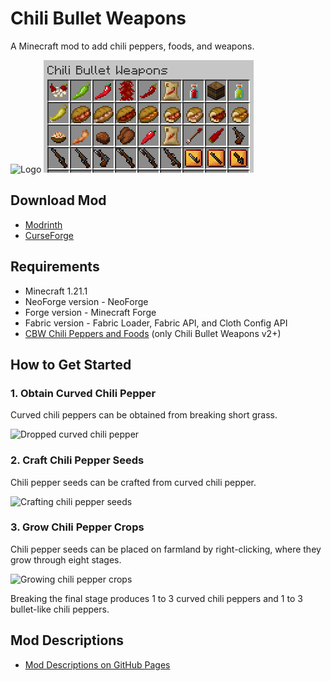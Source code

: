 # Chili Bullet Weapons

A Minecraft mod to add chili peppers, foods, and weapons.

![Logo](https://raw.githubusercontent.com/Iunius118/ChiliBulletWeapons/refs/heads/main/docs/media/icon.png)
![Items](https://raw.githubusercontent.com/Iunius118/ChiliBulletWeapons/refs/heads/main/docs/media/item/misc/items_v2.0.0.png)

## Download Mod

- [Modrinth](https://modrinth.com/project/chili-bullet-weapons)
- [CurseForge](https://www.curseforge.com/minecraft/mc-mods/chili-bullet-weapons)

## Requirements

- Minecraft 1.21.1
- NeoForge version - NeoForge
- Forge version - Minecraft Forge
- Fabric version - Fabric Loader, Fabric API, and Cloth Config API
- [CBW Chili Peppers and Foods](https://github.com/Iunius118/CBWChiliPeppersAndFoods) (only Chili Bullet Weapons v2+)

## How to Get Started

### 1. Obtain Curved Chili Pepper

Curved chili peppers can be obtained from breaking short grass.

![Dropped curved chili pepper](https://raw.githubusercontent.com/Iunius118/ChiliBulletWeapons/refs/heads/main/docs/media/item/misc/dropped_curved_chili.png)

### 2. Craft Chili Pepper Seeds

Chili pepper seeds can be crafted from curved chili pepper.

![Crafting chili pepper seeds](https://raw.githubusercontent.com/Iunius118/ChiliBulletWeapons/refs/heads/main/docs/media/item/crafting/crafting_chili_seeds.png)

### 3. Grow Chili Pepper Crops

Chili pepper seeds can be placed on farmland by right-clicking, where they grow through eight stages.

![Growing chili pepper crops](https://raw.githubusercontent.com/Iunius118/ChiliBulletWeapons/refs/heads/main/docs/media/block/misc/chili_pepper_crops.png)

Breaking the final stage produces 1 to 3 curved chili peppers and 1 to 3 bullet-like chili peppers.

## Mod Descriptions

- [Mod Descriptions on GitHub Pages](https://iunius118.github.io/ChiliBulletWeapons/)
